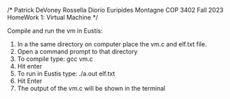 /* 
    Patrick DeVoney
    Rossella Diorio
    Euripides Montagne
    COP 3402 Fall 2023
    HomeWork 1: Virtual Machine
*/

Compile and run the vm in Eustis:

1. In a the same directory on computer place the vm.c and elf.txt file.
2. Open a command prompt to that directory
3. To compile type:    gcc vm.c
4. Hit enter
5. To run in Eustis type:  ./a.out elf.txt
8. Hit Enter
9. The output of the vm.c will be shown in the terminal

